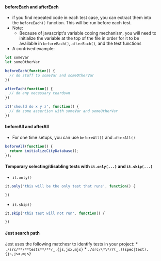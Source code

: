 #### beforeEach and afterEach

* if you find repeated code in each test case, you can extract them into the `beforeEach()` function. This will be run before each test.
* Note:
  * Because of javascript's variable coping mechanism, you will need to initialize the variable at the top of the file in order for it to be available in `beforeEach()`, `afterEach()`, and the test functions
* A contrived example:

```javascript
let someVar
let someOtherVar

beforeEach(function() {
  // do stuff to someVar and someOtherVar
})

afterEach(function() {
  // do any necessary teardown
})

it('should do x y z', function() {
  // do some assertion with someVar and someOtherVar
})
```

#### beforeAll and afterAll

* For one time setups, you can use `beforeAll()` and `afterAll()`

```javascript
beforeAll(function() {
  return initializeCityDatabase();
});
```

#### Temporary selecting/disabling tests with `it.only(...)` and `it.skip(...)`

* `it.only()`

```javascript
it.only('this will be the only test that runs', function() {

})
```

* `it.skip()`

```javascript
it.skip('this test will not run', function() {

})
```

#### Jest search path

Jest uses the following matchesr to identify tests in your project: 
    * `./src/**/**tests**/**/_.{js,jsx,mjs}`
    * `./src/\*\*/?(_.)(spec|test).{js,jsx,mjs}`